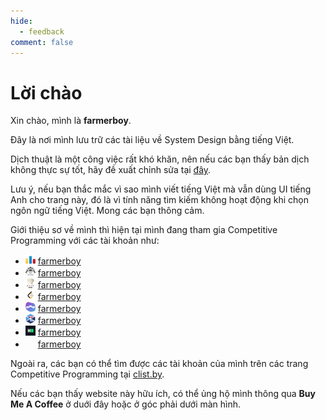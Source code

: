 ```yaml
---
hide:
  - feedback
comment: false
---
```


# Lời chào

Xin chào, mình là **farmerboy**.

Đây là nơi mình lưu trữ các tài liệu về System Design bằng tiếng Việt.

Dịch thuật là một công việc rất khó khăn, nên nếu các bạn thấy bản dịch không thực sự tốt, hãy đề xuất chỉnh sửa tại [đây](https://github.com/farmerboy95/SystemDesignResources).

Lưu ý, nếu bạn thắc mắc vì sao mình viết tiếng Việt mà vẫn dùng UI tiếng Anh cho trang này, đó là vì tính năng tìm kiếm không hoạt động khi chọn ngôn ngữ tiếng Việt. Mong các bạn thông cảm.

Giới thiệu sơ về mình thì hiện tại mình đang tham gia Competitive Programming với các tài khoản như:

- <img src="assets/images/codeforces.png" width="16" height="16"/>  [farmerboy](https://codeforces.com/profile/farmerboy)
- <img src="assets/images/atcoder.png" width="16" height="16"/>  [farmerboy](https://atcoder.jp/users/farmerboy)
- <img src="assets/images/codechef.png" width="16" height="16"/>  [farmerboy](https://www.codechef.com/users/farmerboy)
- <img src="assets/images/leetcode.png" width="16" height="16"/>  [farmerboy](https://leetcode.com/farmerboy/)
- <img src="assets/images/topcoder.png" width="16" height="16"/>  [farmerboy](https://www.topcoder.com/members/farmerboy)
- <img src="assets/images/toki.png" width="16" height="16"/>  [farmerboy](https://tlx.toki.id/profiles/farmerboy)
- <img src="assets/images/hackerrank.png" width="16" height="16"/>  [farmerboy](https://www.hackerrank.com/profile/farmerboy)
- <img src="assets/images/uva.ico" width="16" height="16"/>  [farmerboy](https://uhunt.onlinejudge.org/id/762901)

Ngoài ra, các bạn có thể tìm được các tài khoản của mình trên các trang Competitive Programming tại [clist.by](https://clist.by/coder/farmerboy/).

Nếu các bạn thấy website này hữu ích, có thể ủng hộ mình thông qua **Buy Me A Coffee** ở duới đây hoặc ở góc phải dưới màn hình.

<script type="text/javascript" src="https://cdnjs.buymeacoffee.com/1.0.0/button.prod.min.js" data-name="bmc-button" data-slug="farmerboy" data-color="#FFDD00" data-emoji="" data-font="Cookie" data-text="Buy me a coffee" data-outline-color="#000000" data-font-color="#000000" data-coffee-color="#ffffff" ></script>

